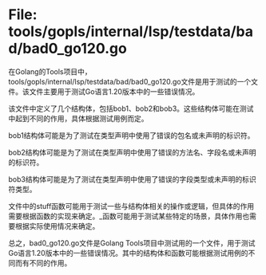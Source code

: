 # File: tools/gopls/internal/lsp/testdata/bad/bad0_go120.go

在Golang的Tools项目中，tools/gopls/internal/lsp/testdata/bad/bad0_go120.go文件是用于测试的一个文件。该文件主要用于测试Go语言1.20版本中的一些错误情况。

该文件中定义了几个结构体，包括bob1、bob2和bob3。这些结构体可能在测试中起到不同的作用，具体根据测试用例而定。

bob1结构体可能是为了测试在类型声明中使用了错误的包名或未声明的标识符。

bob2结构体可能是为了测试在类型声明中使用了错误的方法名、字段名或未声明的标识符。

bob3结构体可能是为了测试在类型声明中使用了错误的字段类型或未声明的标识符类型。

文件中的stuff函数可能用于测试一些与结构体相关的操作或逻辑，但具体的作用需要根据函数的实现来确定。_函数可能用于测试某些特定的场景，具体作用也需要根据实际使用情况来确定。

总之，bad0_go120.go文件是Golang Tools项目中测试用的一个文件，用于测试Go语言1.20版本中的一些错误情况。其中的结构体和函数可能根据测试用例的不同而有不同的作用。

